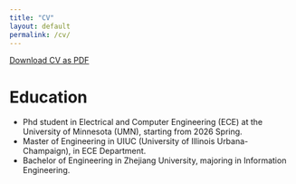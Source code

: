 ```yaml
---
title: "CV"
layout: default
permalink: /cv/
---
```


[Download CV as PDF](../files/Jiajun_cv.pdf)

Education
======

* Phd student in Electrical and Computer Engineering (ECE) at the University of Minnesota (UMN), starting from 2026 Spring.
* Master of Engineering in UIUC (University of Illinois Urbana-Champaign), in ECE Department.
* Bachelor of Engineering in Zhejiang University, majoring in Information Engineering.


